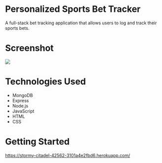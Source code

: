 # Personalized Sports Bet Tracker
A full-stack bet tracking application that allows users to log and track their sports bets.
# Screenshot

<img src="Screenshot 2024-03-20 at 4.28.29 PM.png">

# Technologies Used

- MongoDB
- Express
- Node.js
- JavaScript
- HTML
- CSS


# Getting Started

https://stormy-citadel-42562-3101a4e2fbd6.herokuapp.com/
